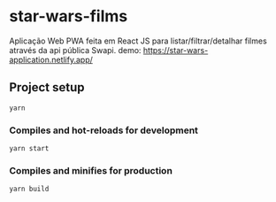 # star-wars-films
Aplicação Web PWA feita em React JS para listar/filtrar/detalhar filmes através da api pública Swapi. 
demo: https://star-wars-application.netlify.app/

## Project setup
```
yarn
```

### Compiles and hot-reloads for development
```
yarn start
```

### Compiles and minifies for production
```
yarn build
```
